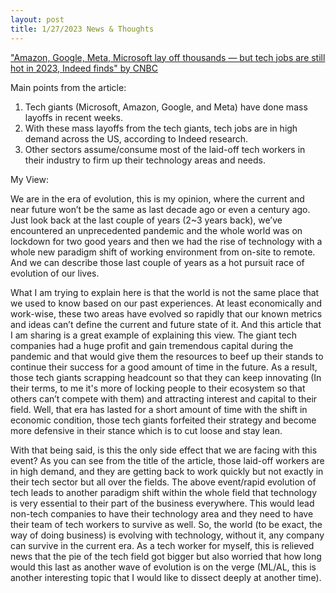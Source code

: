 ```yaml
---
layout: post
title: 1/27/2023 News & Thoughts
---
```


["Amazon, Google, Meta, Microsoft lay off thousands — but tech jobs are still hot in 2023, Indeed finds" by CNBC](https://www.msn.com/en-us/money/technologyinvesting/amazon-google-meta-microsoft-lay-off-thousands-%E2%80%94-but-tech-jobs-are-still-hot-in-2023-indeed-finds/ar-AA16Ltmj)

Main points from the article:
  1. Tech giants (Microsoft, Amazon, Google, and Meta) have done mass layoffs in recent weeks.
  2. With these mass layoffs from the tech giants, tech jobs are in high demand across the US, according to Indeed research.
  3. Other sectors assume/consume most of the laid-off tech workers in their industry to firm up their technology areas and needs.


My View:

We are in the era of evolution, this is my opinion, where the current and near future won’t be the same as last decade ago or even a century ago. Just  look back at the last couple of years (2~3 years back), we’ve encountered an unprecedented pandemic and the whole world was on lockdown for two good years and then we had the rise of technology with a whole new paradigm shift of working environment from on-site to remote. And we can describe those last couple of years as a hot pursuit race of evolution of our lives.

What I am trying to explain here is that the world is not the same place that we used to know based on our past experiences. At least economically and work-wise, these two areas have evolved so rapidly that our known metrics and ideas can’t define the current and future state of it. And this article that I am sharing is a great example of explaining this view. The giant tech companies had a huge profit and gain tremendous capital during the pandemic and that would give them the resources to beef up their stands to continue their success for a good amount of time in the future. As a result, those tech giants scrapping headcount so that they can keep innovating (In their terms, to me it's more of locking people to their ecosystem so that others can’t compete with them) and attracting interest and capital to their field. Well, that era has lasted for a short amount of time with the shift in economic condition, those tech giants forfeited their strategy and become more defensive in their stance which is to cut loose and stay lean.

With that being said, is this the only side effect that we are facing with this event? As you can see from the title of the article, those laid-off workers are in high demand, and they are getting back to work quickly but not exactly in their tech sector but all over the fields. The above event/rapid evolution of tech leads to another paradigm shift within the whole field that technology is very essential to their part of the business everywhere. This would lead non-tech companies to have their technology area and they need to have their team of tech workers to survive as well. So, the world (to be exact, the way of doing business) is evolving with technology, without it, any company can survive in the current era. As a tech worker for myself, this is relieved news that the pie of the tech field got bigger but also worried that how long would this last as another wave of evolution is on the verge (ML/AL, this is another interesting topic that I would like to dissect deeply at another time).



